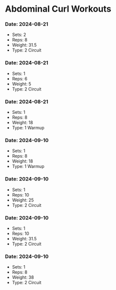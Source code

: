 # Abdominal Curl Workouts

### Date: 2024-08-21
- Sets: 2
- Reps: 8
- Weight: 31.5
- Type:  2 Circuit

### Date: 2024-08-21
- Sets: 1
- Reps: 6
- Weight: 5
- Type:  2 Circuit

### Date: 2024-08-21
- Sets: 1
- Reps: 8
- Weight: 18
- Type: 1 Warmup

### Date: 2024-09-10
- Sets: 1
- Reps: 8
- Weight: 18
- Type: 1 Warmup

### Date: 2024-09-10
- Sets: 1
- Reps: 10
- Weight: 25
- Type:  2 Circuit

### Date: 2024-09-10
- Sets: 1
- Reps: 10
- Weight: 31.5
- Type:  2 Circuit

### Date: 2024-09-10
- Sets: 1
- Reps: 8
- Weight: 38
- Type:  2 Circuit

